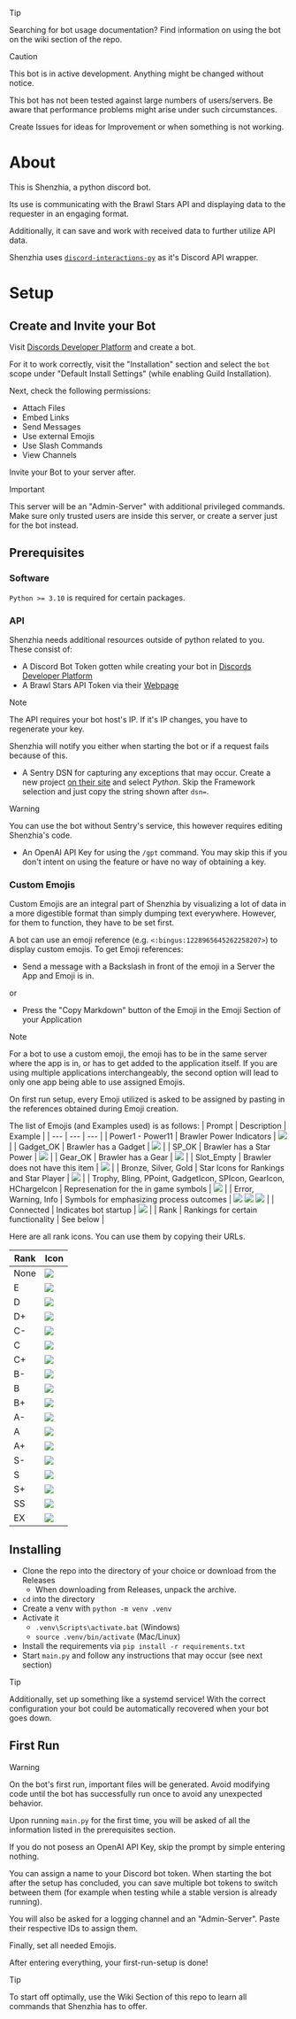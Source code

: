 > [!TIP]
> Searching for bot usage documentation? Find information on using the bot on the wiki section of the repo.

> [!CAUTION]
> This bot is in active development. Anything might be changed without notice.
> 
> This bot has not been tested against large numbers of users/servers. Be aware that performance problems might arise under such circumstances.
> 
> Create Issues for ideas for Improvement or when something is not working.

# About
This is Shenzhia, a python discord bot.

Its use is communicating with the Brawl Stars API and displaying data to the requester in an engaging format.

Additionally, it can save and work with received data to further utilize API data.

Shenzhia uses [`discord-interactions-py`](https://github.com/interactions-py/interactions.py) as it's Discord API wrapper. 

# Setup
## Create and Invite your Bot
Visit [Discords Developer Platform](https://discord.com/developers) and create a bot.

For it to work correctly, visit the "Installation" section and select the `bot` scope under "Default Install Settings" (while enabling Guild Installation).

Next, check the following permissions:
- Attach Files
- Embed Links
- Send Messages
- Use external Emojis
- Use Slash Commands
- View Channels

Invite your Bot to your server after.

> [!IMPORTANT]
> This server will be an "Admin-Server" with additional privileged commands. Make sure only trusted users are inside this server, or create a server just for the bot instead.

## Prerequisites
### Software

`Python >= 3.10` is required for certain packages.

### API

Shenzhia needs additional resources outside of python related to you. These consist of:
- A Discord Bot Token gotten while creating your bot in [Discords Developer Platform](https://discord.com/developers)
- A Brawl Stars API Token via their [Webpage](https://developer.brawlstars.com/#/)
> [!NOTE]
> The API requires your bot host's IP. If it's IP changes, you have to regenerate your key. 
>
> Shenzhia will notify you either when starting the bot or if a request fails because of this.

- A Sentry DSN for capturing any exceptions that may occur. Create a new project [on their site](https://sentry.io) and select *Python*. Skip the Framework selection and just copy the string shown after `dsn=`.

> [!WARNING]
> You can use the bot without Sentry's service, this however requires editing Shenzhia's code.

- An OpenAI API Key for using the `/gpt` command. You may skip this if you don't intent on using the feature or have no way of obtaining a key.

### Custom Emojis
Custom Emojis are an integral part of Shenzhia by visualizing a lot of data in a more digestible format than simply dumping text everywhere.
However, for them to function, they have to be set first.

A bot can use an emoji reference (e.g. `<:bingus:1228965645262258207>`) to display custom emojis.
To get Emoji references:

- Send a message with a Backslash in front of the emoji in a Server the App and Emoji is in.

or

- Press the "Copy Markdown" button of the Emoji in the Emoji Section of your Application

> [!NOTE]
> For a bot to use a custom emoji, the emoji has to be in the same server where the app is in, or has to get added to the application itself.
> If you are using multiple applications interchangeably, the second option will lead to only one app being able to use assigned Emojis.

On first run setup, every Emoji utilized is asked to be assigned by pasting in the references obtained during Emoji creation.

The list of Emojis (and Examples used) is as follows:
| Prompt | Description | Example |
| --- | --- | --- |
| Power1 - Power11 | Brawler Power Indicators | ![](https://cdn.discordapp.com/emojis/1228965756092285011.webp?size=44&quality=lossless) |
| Gadget_OK | Brawler has a Gadget | ![](https://cdn.discordapp.com/emojis/1228965764631892069.webp?size=44&quality=lossless) |
| SP_OK | Brawler has a Star Power | ![](https://cdn.discordapp.com/emojis/1228965791639277659.webp?size=44&quality=lossless) |
| Gear_OK | Brawler has a Gear | ![](https://cdn.discordapp.com/emojis/1228965774199230474.webp?size=44&quality=lossless) |
| Slot_Empty | Brawler does not have this item | ![](https://cdn.discordapp.com/emojis/1228965782390702201.webp?size=44&quality=lossless) |
| Bronze, Silver, Gold | Star Icons for Rankings and Star Player | ![](https://cdn.discordapp.com/emojis/1153418516205162577.webp?size=44&quality=lossless) |
| Trophy, Bling, PPoint, GadgetIcon, SPIcon, GearIcon, HChargeIcon | Represenation for the in game symbols | ![](https://cdn.discordapp.com/emojis/1137140150065954816.webp?size=44&quality=lossless) |
| Error, Warning, Info | Symbols for emphasizing process outcomes | ![](https://cdn.discordapp.com/emojis/1137124869713166416.webp?size=44&quality=lossless) ![](https://cdn.discordapp.com/emojis/1229332347086704661.webp?size=44&quality=lossless) ![](https://cdn.discordapp.com/emojis/1229350084299194388.webp?size=44&quality=lossless) |
| Connected | Indicates bot startup | ![](https://cdn.discordapp.com/emojis/1140550294313373766.webp?size=44&quality=lossless) |
| Rank<tier> | Rankings for certain functionality | See below |

Here are all rank icons. You can use them by copying their URLs.

| Rank | Icon |
| --- | --- |
| None | ![](https://cdn.discordapp.com/emojis/1134890614635372675.webp?size=44&quality=lossless) |
| E | ![](https://cdn.discordapp.com/emojis/1262541950561812601.webp?size=44&quality=lossless) |
| D | ![](https://cdn.discordapp.com/emojis/1262542011576356915.webp?size=44&quality=lossless) |
| D+ | ![](https://cdn.discordapp.com/emojis/1262542055326879858.webp?size=44&quality=lossless) |
| C- | ![](https://cdn.discordapp.com/emojis/1262542122469294121.webp?size=44&quality=lossless) |
| C | ![](https://cdn.discordapp.com/emojis/1262542167440756847.webp?size=44&quality=lossless) |
| C+ | ![](https://cdn.discordapp.com/emojis/1262542219714494484.webp?size=44&quality=lossless) |
| B- | ![](https://cdn.discordapp.com/emojis/1262542285644501095.webp?size=44&quality=lossless) |
| B | ![](https://cdn.discordapp.com/emojis/1262543019417014333.webp?size=44&quality=lossless) |
| B+ | ![](https://cdn.discordapp.com/emojis/1262543136291426394.webp?size=44&quality=lossless) |
| A- | ![](https://cdn.discordapp.com/emojis/1262543188908839022.webp?size=44&quality=lossless) |
| A | ![](https://cdn.discordapp.com/emojis/1262543236518383616.webp?size=44&quality=lossless) |
| A+ | ![](https://cdn.discordapp.com/emojis/1262543274506457089.webp?size=44&quality=lossless) |
| S- | ![](https://cdn.discordapp.com/emojis/1263948719577894922.webp?size=44&quality=lossless) |
| S | ![](https://cdn.discordapp.com/emojis/1263948731167015013.webp?size=44&quality=lossless) |
| S+ | ![](https://cdn.discordapp.com/emojis/1263948744286802021.webp?size=44&quality=lossless) |
| SS | ![](https://cdn.discordapp.com/emojis/1263953646245384274.webp?size=44&quality=lossless) | 
| EX | ![](https://cdn.discordapp.com/emojis/1133686283093426256.webp?size=44&quality=lossless) |

## Installing

- Clone the repo into the directory of your choice or download from the Releases
    - When downloading from Releases, unpack the archive.
- `cd` into the directory
- Create a venv with `python -m venv .venv`
- Activate it
    - `.venv\Scripts\activate.bat` (Windows)
    - `source .venv/bin/activate` (Mac/Linux)
- Install the requirements via `pip install -r requirements.txt`
- Start `main.py` and follow any instructions that may occur (see next section)

> [!TIP]
> Additionally, set up something like a systemd service! With the correct configuration your bot could be automatically recovered when your bot goes down.

## First Run
> [!WARNING]
> On the bot's first run, important files will be generated.
> Avoid modifying code until the bot has successfully run once to avoid any unexpected behavior.

Upon running `main.py` for the first time, you will be asked of all the information listed in the prerequisites section.

If you do not posess an OpenAI API Key, skip the prompt by simple entering nothing.

You can assign a name to your Discord bot token.
When starting the bot after the setup has concluded, you can save multiple bot tokens to switch between them (for example when testing while a stable version is already running).

You will also be asked for a logging channel and an "Admin-Server". Paste their respective IDs to assign them.

Finally, set all needed Emojis.

After entering everything, your first-run-setup is done!

> [!TIP]
> To start off optimally, use the Wiki Section of this repo to learn all commands that Shenzhia has to offer.